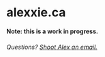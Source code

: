 # alexxie.ca

**Note: this is a work in progress.**

###### Questions? [Shoot Alex an email.](mailto:alexieyizhe@gmail.com)
